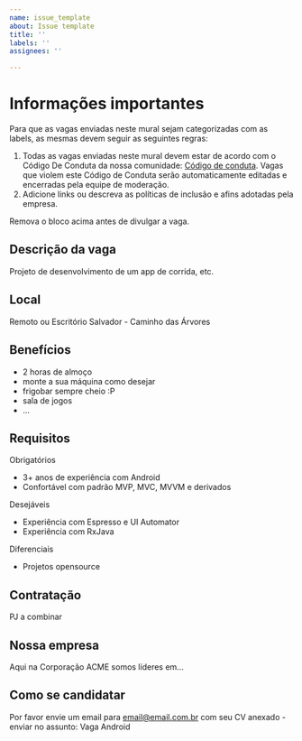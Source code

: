 ```yaml
---
name: issue_template
about: Issue template
title: ''
labels: ''
assignees: ''

---
```


# Informações importantes
Para que as vagas enviadas neste mural sejam categorizadas com as labels, as mesmas devem seguir as seguintes regras:
1. Todas as vagas enviadas neste mural devem estar de acordo com o Código De Conduta da nossa comunidade: [Código de conduta](https://github.com/joaldotavares/vagas-bahia/blob/master/CODE_OF_CONDUCT.md). Vagas que violem este Código de Conduta serão automaticamente editadas e encerradas pela equipe de moderação.
2. Adicione links ou descreva as políticas de inclusão e afins adotadas pela empresa.

Remova o bloco acima antes de divulgar a vaga.

## Descrição da vaga

Projeto de desenvolvimento de um app de corrida, etc.

## Local

Remoto ou Escritório Salvador - Caminho das Árvores

## Benefícios

- 2 horas de almoço
- monte a sua máquina como desejar
- frigobar sempre cheio :P
- sala de jogos
- ...

## Requisitos

Obrigatórios
- 3+ anos de experiência com Android
- Confortável com padrão MVP, MVC, MVVM e derivados

Desejáveis
- Experiência com Espresso e UI Automator
- Experiência com RxJava

Diferenciais
- Projetos opensource

## Contratação

PJ a combinar

## Nossa empresa

Aqui na Corporação ACME somos líderes em...

## Como se candidatar

Por favor envie um email para email@email.com.br com seu CV anexado - enviar no assunto: Vaga Android
